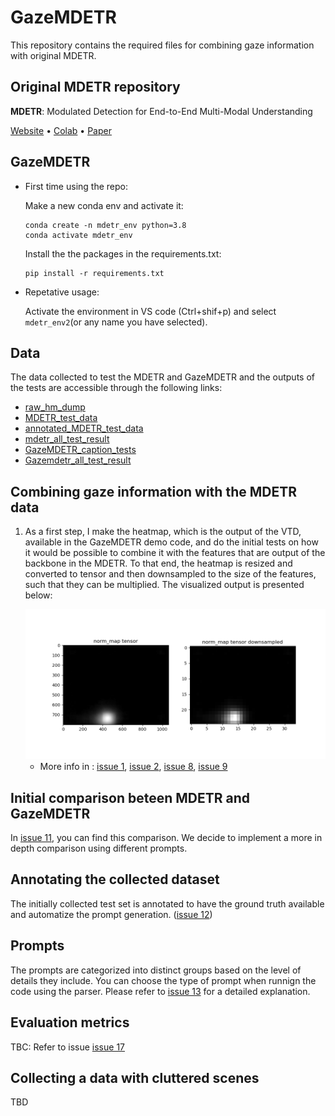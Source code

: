 # GazeMDETR 

This repository contains the required files for combining gaze information with original MDETR.

## Original MDETR repository

**MDETR**: Modulated Detection for End-to-End Multi-Modal Understanding

[Website](https://ashkamath.github.io/mdetr_page/) • [Colab](https://colab.research.google.com/drive/11xz5IhwqAqHj9-XAIP17yVIuJsLqeYYJ?usp=sharing) • [Paper](https://arxiv.org/abs/2104.12763)

## GazeMDETR 
- First time using the repo:

  Make a new conda env and activate it: 
  ```
  conda create -n mdetr_env python=3.8
  conda activate mdetr_env
  ```

  Install the the packages in the requirements.txt:
  ```
  pip install -r requirements.txt
  ```

- Repetative usage:

  Activate the environment in VS code (Ctrl+shif+p) and select `mdetr_env2`(or any name you have selected).

## Data

The data collected to test the MDETR and GazeMDETR and the outputs of the tests are accessible through the following links:
- [raw_hm_dump](https://drive.google.com/drive/folders/1D0NyE2SpGJ9DiHIgd8LhoQUhkywDq-Nu?usp=sharing)
- [MDETR_test_data](https://drive.google.com/drive/folders/1yrsScizASYnUpczeBKNaPRvDlvtHZALA?usp=sharing)
- [annotated_MDETR_test_data](https://drive.google.com/drive/folders/1BxFhA47B7zy8WC-kr1oLA-xtczAB59iO?usp=sharing)
- [mdetr_all_test_result](https://drive.google.com/drive/folders/1OZLiV2s4UdQG8ZyCIoyfA_OEouzZH2YY?usp=sharing)
- [GazeMDETR_caption_tests](https://drive.google.com/drive/folders/1LYfM9t6fh8PpSkMb2F6PqdIhuYOkz4Nr?usp=sharing)
- [Gazemdetr_all_test_result](https://drive.google.com/drive/folders/1GoMPE1VKvRKmK-yOzv-cNVp5lszhsvFe?usp=sharing)

## Combining gaze information with the MDETR data

1. As a first step, I make the heatmap, which is the output of the VTD, available in the GazeMDETR demo code, and do the initial tests on how it would be possible to combine it with the features that are output of the backbone in the MDETR. To that end, the heatmap is resized and converted to tensor and then downsampled to the size of the features, such that they can be multiplied. The visualized output is presented below:

    <img src="img/norm_map_before_after_downsample.png">

   - More info in : [issue 1](https://github.com/shivahanifi/GazeMDETR/issues/1), [issue 2](https://github.com/shivahanifi/GazeMDETR/issues/2), [issue 8](https://github.com/shivahanifi/GazeMDETR/issues/8), [issue 9](https://github.com/shivahanifi/GazeMDETR/issues/9)

## Initial comparison beteen MDETR and GazeMDETR
In [issue 11](https://github.com/shivahanifi/GazeMDETR/issues/11), you can find this comparison. We decide to implement a more in depth comparison using different prompts.

## Annotating the collected dataset 
The initially collected test set is annotated to have the ground truth available and automatize the prompt generation. ([issue 12](https://github.com/shivahanifi/GazeMDETR/issues/12))

## Prompts
The prompts are categorized into distinct groups based on the level of details they include. You can choose the type of prompt when runnign the code using the parser. Please refer to [issue 13](https://github.com/shivahanifi/GazeMDETR/issues/13) for a detailed explanation.

## Evaluation metrics
TBC: Refer to issue [issue 17](https://github.com/shivahanifi/GazeMDETR/issues/17)

## Collecting a data with cluttered scenes
TBD
